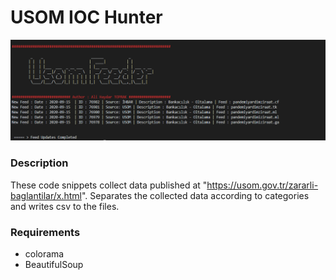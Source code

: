 # USOM IOC Hunter

![USOM IOC Hunter](Capture.PNG)

### Description

These code snippets collect data published at "https://usom.gov.tr/zararli-baglantilar/x.html".
Separates the collected data according to categories and writes csv to the files.


### Requirements

- colorama
- BeautifulSoup


